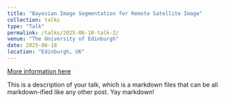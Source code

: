 ```yaml
---
title: "Bayesian Image Segmentation for Remote Satellite Image"
collection: talks
type: "Talk"
permalink: /talks/2025-06-18-talk-2/
venue: "The University of Edinburgh"
date: 2025-06-18
location: "Edinburgh, UK"
---
```


[More information here](http://example2.com)

This is a description of your talk, which is a markdown files that can be all markdown-ified like any other post. Yay markdown!
